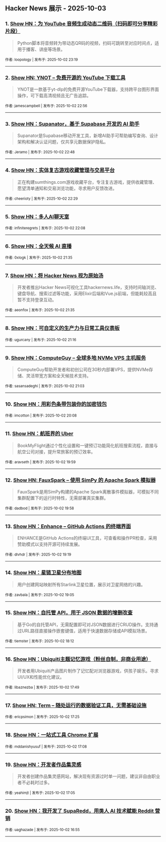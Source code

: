 ## Hacker News 展示 - 2025-10-03


### 1. [Show HN：为 YouTube 音频生成动态二维码（扫码即可分享精彩片段）](https://news.ycombinator.com/item?id=45456740)
> Python脚本将音频转为带动态QR码的视频，扫码可跳转至对应时间点，适用于播客、讲座等场景。

<sub>作者: loopology | 发布于: 2025-10-02 23:19</sub>

---

### 2. [Show HN: YNOT – 免费开源的 YouTube 下载工具](https://news.ycombinator.com/item?id=45456571)
> YNOT是一款基于yt-dlp的免费开源YouTube下载器，支持跨平台图形界面操作，可下载高清视频且无广告追踪。

<sub>作者: jamescampbell | 发布于: 2025-10-02 22:56</sub>

---

### 3. [Show HN：Supanator，基于 Supabase 开发的 AI 助手](https://news.ycombinator.com/item?id=45456512)
> Supanator是Supabase移动开发工具，新增AI助手可帮助编写查询、设计架构和解决认证问题，仅共享元数据保护隐私。

<sub>作者: Jeramo | 发布于: 2025-10-02 22:48</sub>

---

### 4. [Show HN：实体复古游戏收藏管理与交易平台](https://news.ycombinator.com/item?id=45456371)
> 正在构建sumthings.com游戏收藏平台，专注复古游戏，提供收藏管理、愿望清单通知和交易浏览功能，寻求用户反馈改进。

<sub>作者: cheerioty | 发布于: 2025-10-02 22:29</sub>

---

### 5. [Show HN：多人AI聊天室](https://news.ycombinator.com/item?id=45456202)

<sub>作者: infiniteregrets | 发布于: 2025-10-02 22:08</sub>

---

### 6. [Show HN：全天候 AI 直播](https://news.ycombinator.com/item?id=45455890)

<sub>作者: 0xlogk | 发布于: 2025-10-02 21:35</sub>

---

### 7. [Show HN：将 Hacker News 视为原始汤](https://news.ycombinator.com/item?id=45455885)
> 开发者推出Hacker News可视化工具hackernews.life，支持时间轴浏览、键盘导航、搜索过滤等功能，采用Elixir后端和Vue.js前端，但能耗较高且暂不支持登录互动。

<sub>作者: aeonfox | 发布于: 2025-10-02 21:35</sub>

---

### 8. [Show HN：可自定义的生产力与日常工具仪表板](https://news.ycombinator.com/item?id=45455671)

<sub>作者: ugurcany | 发布于: 2025-10-02 21:16</sub>

---

### 9. [Show HN：ComputeGuy – 全球多地 NVMe VPS 主机服务](https://news.ycombinator.com/item?id=45455531)
> ComputeGuy帮助开发者和初创公司在30秒内部署VPS，提供NVMe存储、灵活带宽方案和全天候技术支持。

<sub>作者: sasansadeghi | 发布于: 2025-10-02 21:03</sub>

---

### 10. [Show HN：用彩色条带包装你的加密钱包](https://news.ycombinator.com/item?id=45454882)

<sub>作者: imcotton | 发布于: 2025-10-02 20:08</sub>

---

### 11. [Show HN：航班界的 Uber](https://news.ycombinator.com/item?id=45454749)
> BookMyFlight通过个性化设置和一键预订功能简化航班搜索流程，直接与航空公司对接，提升常旅客的预订效率。

<sub>作者: aravseth | 发布于: 2025-10-02 19:59</sub>

---

### 12. [Show HN: FauxSpark – 使用 SimPy 的 Apache Spark 模拟器](https://news.ycombinator.com/item?id=45454733)
> FauxSpark是用SimPy构建的Apache Spark离散事件模拟器，可模拟不同集群配置下的运行时特性，无需部署真实集群。

<sub>作者: dadbod | 发布于: 2025-10-02 19:58</sub>

---

### 13. [Show HN：Enhance – GitHub Actions 的终端界面](https://news.ycombinator.com/item?id=45454163)
> ENHANCE是GitHub Actions的终端UI工具，可查看和操作PR检查，采用赞助模式以支持开源可持续发展。

<sub>作者: dlvhdr | 发布于: 2025-10-02 19:19</sub>

---

### 14. [Show HN：星链卫星分布地图](https://news.ycombinator.com/item?id=45453959)
> 用户创建网站映射所有Starlink卫星位置，展示对卫星网络的兴趣。

<sub>作者: zavbala | 发布于: 2025-10-02 19:05</sub>

---

### 15. [Show HN：自托管 API，用于 JSON 数据的增删改查](https://news.ycombinator.com/item?id=45453288)
> 基于Go的自托管API，无需配置即可对JSON数据进行CRUD操作。支持通过URL路径直接操作嵌套键值，适用于快速数据存储或API模拟场景。

<sub>作者: tiemster | 发布于: 2025-10-02 18:12</sub>

---

### 16. [Show HN：Ubiquiti主题记忆游戏（粉丝自制，非商业用途）](https://news.ycombinator.com/item?id=45452984)
> 开发者用Ubiquiti产品图片制作了记忆配对浏览器游戏，供孩子娱乐。寻求UI/UX和性能优化建议。

<sub>作者: libaznezba | 发布于: 2025-10-02 17:49</sub>

---

### 17. [Show HN: Term – 随处运行的数据验证工具，无需基础设施](https://news.ycombinator.com/item?id=45452683)

<sub>作者: ericpsimon | 发布于: 2025-10-02 17:25</sub>

---

### 18. [Show HN：一站式工具 Chrome 扩展](https://news.ycombinator.com/item?id=45452403)

<sub>作者: mddanishyusuf | 发布于: 2025-10-02 17:08</sub>

---

### 19. [Show HN：开发者作品集灵感](https://news.ycombinator.com/item?id=45452358)
> 开发者创建作品集灵感网站，解决现有资源过时单一问题，建议非自由职业者不必耗时过多。

<sub>作者: yeahimjt | 发布于: 2025-10-02 17:05</sub>

---

### 20. [Show HN：我开发了 SupaRedd，用类人 AI 技术赋能 Reddit 营销](https://news.ycombinator.com/item?id=45452219)

<sub>作者: uaghazade | 发布于: 2025-10-02 16:55</sub>

---
